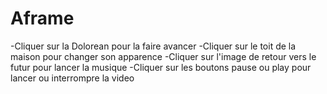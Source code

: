 # Aframe

-Cliquer sur la Dolorean pour la faire avancer
-Cliquer sur le toit de la maison pour changer son apparence
-Cliquer sur l'image de retour vers le futur pour lancer la musique
-Cliquer sur les boutons pause ou play pour lancer ou interrompre la video 